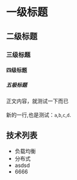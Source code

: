 # 一级标题
## 二级标题
### 三级标题
#### 四级标题
##### 五极标题

正文内容，就测试一下而已</br></br>
新的一行,也是测试：`a`,`b`,`c`,`d`.

## 技术列表

* 负载均衡
* 分布式
* asdsd
* 6666
